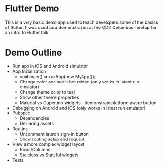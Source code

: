 # Flutter Demo

This is a very basic demo app used to teach developers some of the basics of flutter. It was used as a demonstration at the GDG Columbus meetup for an intro to Flutter talk.

# Demo Outline

 * Run app in iOS and Android simulator
 * App Initialization
   * void main() => runApp(new MyApp());
   * Change color and see it hot reload (only works in latest run emulator)
   * Change theme color to teal
   * Show other theme properties
   * Material vs Cupertino widgets - demonstrate platform aware button
 * Debugging on Android and iOS (only works in latest run emulator)
 * Pubspec
   * Dependencies
   * Declaring assets
 * Routing
   * Uncomment launch sign-in button
   * Show routing setup and request
 * View a more complex widget layout
   * Rows/Columns
   * Stateless vs Stateful widgets
 * Tests
